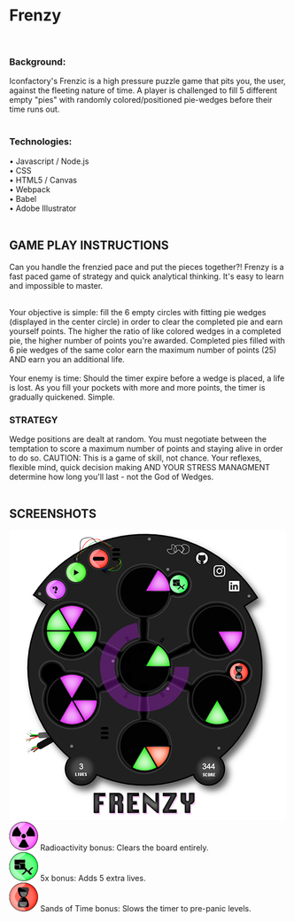 # Frenzy<br><br>
### Background:
Iconfactory's Frenzic is a high pressure puzzle game that pits you, the user, against the fleeting nature of time. A player is challenged to fill 5 different empty "pies" with randomly colored/positioned pie-wedges before their time runs out.<br><br>


### Technologies:
• Javascript / Node.js<br>
• CSS<br>
• HTML5 / Canvas<br>
• Webpack<br>
• Babel<br>
• Adobe Illustrator<br><br>

## GAME PLAY INSTRUCTIONS
Can you handle the frenzied pace and put the pieces together?!  Frenzy is a fast paced game of 
strategy and quick analytical thinking.  It's easy to learn and impossible to master.<br><br>  

Your objective is simple:  fill the 6 empty circles with fitting pie wedges (displayed in the center circle) in order to clear the completed pie and 
earn yourself points. The higher the ratio of like colored wedges in a completed pie, the higher number of
points you're awarded.  Completed pies filled with 6 pie wedges of the same color earn the maximum number of points (25)
AND earn you an additional life.<br><br>
Your enemy is time:  Should the timer expire before a wedge is placed, a life is lost.  As you fill your pockets with more and more 
points, the timer is gradually quickened. Simple.  
<h3>STRATEGY</h3>
            
Wedge positions are dealt at random.  You must negotiate between the temptation to score a maximum number of points and staying
alive in order to do so.  CAUTION:  This is a game of skill, not chance.  Your reflexes, flexible mind, quick decision making AND YOUR STRESS MANAGMENT determine
how long you'll last - not the God of Wedges.<br><br>

## SCREENSHOTS
![Screenshots](screenshot)<br>
![Radioactive](radioactive.png) Radioactivity bonus: Clears the board entirely. <br>
![5x](5x.png) 5x bonus: Adds 5 extra lives.<br>
![Hourglass](hourglass.png) Sands of Time bonus: Slows the timer to pre-panic levels.<br>


